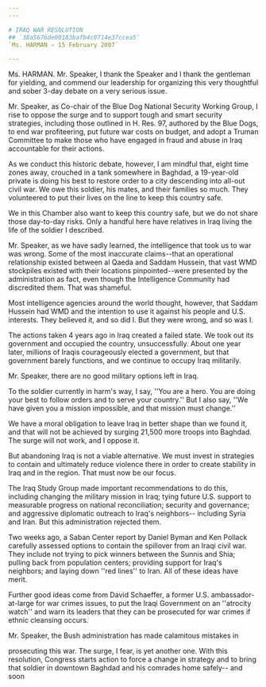 ```yaml
---
---

# IRAQ WAR RESOLUTION
## `38a5676de00183bafb4c0714e37ccea5`
`Ms. HARMAN — 15 February 2007`

---
```



Ms. HARMAN. Mr. Speaker, I thank the Speaker and I thank the 
gentleman for yielding, and commend our leadership for organizing this 
very thoughtful and sober 3-day debate on a very serious issue.

Mr. Speaker, as Co-chair of the Blue Dog National Security Working 
Group, I rise to oppose the surge and to support tough and smart 
security strategies, including those outlined in H. Res. 97, authored 
by the Blue Dogs, to end war profiteering, put future war costs on 
budget, and adopt a Truman Committee to make those who have engaged in 
fraud and abuse in Iraq accountable for their actions.

As we conduct this historic debate, however, I am mindful that, eight 
time zones away, crouched in a tank somewhere in Baghdad, a 19-year-old 
private is doing his best to restore order to a city descending into 
all-out civil war. We owe this soldier, his mates, and their families 
so much. They volunteered to put their lives on the line to keep this 
country safe.

We in this Chamber also want to keep this country safe, but we do not 
share those day-to-day risks. Only a handful here have relatives in 
Iraq living the life of the soldier I described.

Mr. Speaker, as we have sadly learned, the intelligence that took us 
to war was wrong. Some of the most inaccurate claims--that an 
operational relationship existed between al Qaeda and Saddam Hussein, 
that vast WMD stockpiles existed with their locations pinpointed--were 
presented by the administration as fact, even though the Intelligence 
Community had discredited them. That was shameful.

Most intelligence agencies around the world thought, however, that 
Saddam Hussein had WMD and the intention to use it against his people 
and U.S. interests. They believed it, and so did I. But they were 
wrong, and so was I.

The actions taken 4 years ago in Iraq created a failed state. We took 
out its government and occupied the country, unsuccessfully. About one 
year later, millions of Iraqis courageously elected a government, but 
that government barely functions, and we continue to occupy Iraq 
militarily.

Mr. Speaker, there are no good military options left in Iraq.

To the soldier currently in harm's way, I say, ''You are a hero. You 
are doing your best to follow orders and to serve your country.'' But I 
also say, ''We have given you a mission impossible, and that mission 
must change.''

We have a moral obligation to leave Iraq in better shape than we 
found it, and that will not be achieved by surging 21,500 more troops 
into Baghdad. The surge will not work, and I oppose it.

But abandoning Iraq is not a viable alternative. We must invest in 
strategies to contain and ultimately reduce violence there in order to 
create stability in Iraq and in the region. That must now be our focus.

The Iraq Study Group made important recommendations to do this, 
including changing the military mission in Iraq; tying future U.S. 
support to measurable progress on national reconciliation; security and 
governance; and aggressive diplomatic outreach to Iraq's neighbors--
including Syria and Iran. But this administration rejected them.

Two weeks ago, a Saban Center report by Daniel Byman and Ken Pollack 
carefully assessed options to contain the spillover from an Iraqi civil 
war. They include not trying to pick winners between the Sunnis and 
Shia; pulling back from population centers; providing support for 
Iraq's neighbors; and laying down ''red lines'' to Iran. All of these 
ideas have merit.

Further good ideas come from David Schaeffer, a former U.S. 
ambassador-at-large for war crimes issues, to put the Iraqi Government 
on an ''atrocity watch'' and warn its leaders that they can be 
prosecuted for war crimes if ethnic cleansing occurs.

Mr. Speaker, the Bush administration has made calamitous mistakes in


prosecuting this war. The surge, I fear, is yet another one. With this 
resolution, Congress starts action to force a change in strategy and to 
bring that soldier in downtown Baghdad and his comrades home safely--
and soon